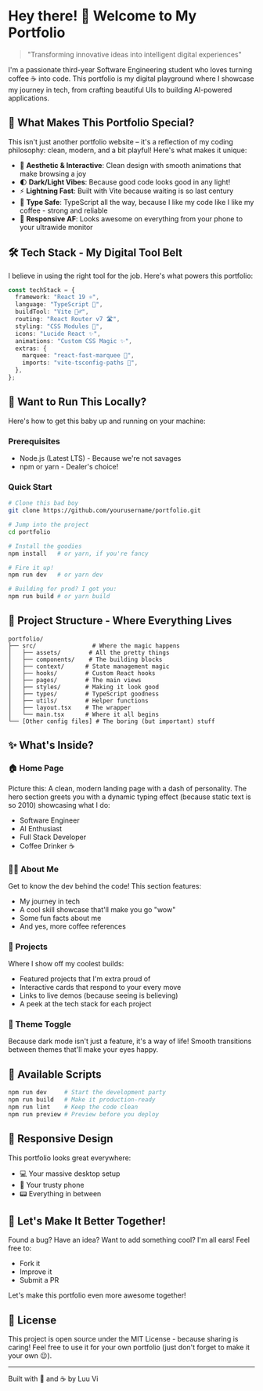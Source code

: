 # Hey there! 👋 Welcome to My Portfolio

> "Transforming innovative ideas into intelligent digital experiences"

I'm a passionate third-year Software Engineering student who loves turning coffee ☕ into code. This portfolio is my digital playground where I showcase my journey in tech, from crafting beautiful UIs to building AI-powered applications.

## 💫 What Makes This Portfolio Special?

This isn't just another portfolio website – it's a reflection of my coding philosophy: clean, modern, and a bit playful! Here's what makes it unique:

- 🎨 **Aesthetic & Interactive**: Clean design with smooth animations that make browsing a joy
- 🌓 **Dark/Light Vibes**: Because good code looks good in any light!
- ⚡ **Lightning Fast**: Built with Vite because waiting is so last century
- 🎯 **Type Safe**: TypeScript all the way, because I like my code like I like my coffee - strong and reliable
- 📱 **Responsive AF**: Looks awesome on everything from your phone to your ultrawide monitor

## 🛠️ Tech Stack - My Digital Tool Belt

I believe in using the right tool for the job. Here's what powers this portfolio:

```typescript
const techStack = {
  framework: "React 19 ⚛️",
  language: "TypeScript 💪",
  buildTool: "Vite 🏃‍♂️",
  routing: "React Router v7 🛣️",
  styling: "CSS Modules 🎨",
  icons: "Lucide React ✨",
  animations: "Custom CSS Magic ✨",
  extras: {
    marquee: "react-fast-marquee 🔄",
    imports: "vite-tsconfig-paths 📁",
  },
};
```

## 🚀 Want to Run This Locally?

Here's how to get this baby up and running on your machine:

### Prerequisites

- Node.js (Latest LTS) - Because we're not savages
- npm or yarn - Dealer's choice!

### Quick Start

```bash
# Clone this bad boy
git clone https://github.com/yourusername/portfolio.git

# Jump into the project
cd portfolio

# Install the goodies
npm install   # or yarn, if you're fancy

# Fire it up!
npm run dev   # or yarn dev

# Building for prod? I got you:
npm run build # or yarn build
```

## 📁 Project Structure - Where Everything Lives

```
portfolio/
├── src/                # Where the magic happens
│   ├── assets/        # All the pretty things
│   ├── components/    # The building blocks
│   ├── context/      # State management magic
│   ├── hooks/        # Custom React hooks
│   ├── pages/        # The main views
│   ├── styles/       # Making it look good
│   ├── types/        # TypeScript goodness
│   ├── utils/        # Helper functions
│   ├── layout.tsx    # The wrapper
│   └── main.tsx      # Where it all begins
└── [Other config files] # The boring (but important) stuff
```

## ✨ What's Inside?

### 🏠 Home Page

Picture this: A clean, modern landing page with a dash of personality. The hero section greets you with a dynamic typing effect (because static text is so 2010) showcasing what I do:

- Software Engineer
- AI Enthusiast
- Full Stack Developer
- Coffee Drinker ☕

### 👨‍💻 About Me

Get to know the dev behind the code! This section features:

- My journey in tech
- A cool skill showcase that'll make you go "wow"
- Some fun facts about me
- And yes, more coffee references

### 🎯 Projects

Where I show off my coolest builds:

- Featured projects that I'm extra proud of
- Interactive cards that respond to your every move
- Links to live demos (because seeing is believing)
- A peek at the tech stack for each project

### 🎨 Theme Toggle

Because dark mode isn't just a feature, it's a way of life! Smooth transitions between themes that'll make your eyes happy.

## 🔧 Available Scripts

```bash
npm run dev     # Start the development party
npm run build   # Make it production-ready
npm run lint    # Keep the code clean
npm run preview # Preview before you deploy
```

## 📱 Responsive Design

This portfolio looks great everywhere:

- 💻 Your massive desktop setup
- 📱 Your trusty phone
- 📟 Everything in between

## 🤝 Let's Make It Better Together!

Found a bug? Have an idea? Want to add something cool? I'm all ears! Feel free to:

- Fork it
- Improve it
- Submit a PR

Let's make this portfolio even more awesome together!

## 📄 License

This project is open source under the MIT License - because sharing is caring! Feel free to use it for your own portfolio (just don't forget to make it your own 😉).

---

Built with 💖 and ☕ by Luu Vi
